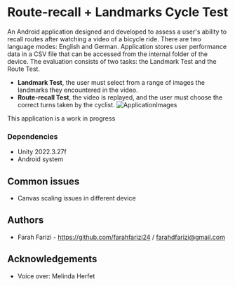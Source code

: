 # Route-recall + Landmarks Cycle Test

An Android application designed and developed to assess a user's ability to recall routes after watching a video of a bicycle ride. There are two language modes: English and German. Application stores user performance data in a CSV file that can be accessed from the internal folder of the device. The evaluation consists of two tasks: the Landmark Test and the Route Test.

* **Landmark Test**, the user must select from a range of images the landmarks they encountered in the video. 
* **Route-recall Test**, the video is replayed, and the user must choose the correct turns taken by the cyclist.
![ApplicationImages](Assets/TestImages.png)

This application is a work in progress

### Dependencies

* Unity 2022.3.27f
* Android system


## Common issues
* Canvas scaling issues in different device

## Authors
* Farah Farizi - https://github.com/farahfarizi24 / farahdfarizi@gmail.com

## Acknowledgements
* Voice over: Melinda Herfet

